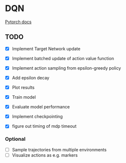 # DQN 

[Pytorch docs](https://github.com/pytorch/tutorials/blob/main/intermediate_source/reinforcement_q_learning.py)

## TODO
- [x] Implement Target Network update
- [x] Implement batched update of action value function
- [x] Implement action sampling from epsilon-greedy policy
- [x] Add epsilon decay
- [x] Plot results
- [x] Train model
- [x] Evaluate model performance
- [x] Implement checkpointing
- [x] figure out timing of mdp timeout


### Optional
- [ ] Sample trajectories from multiple environments
- [ ] Visualize actions as e.g. markers